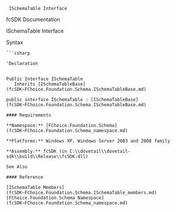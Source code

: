 ﻿     ISchemaTable Interface                                                   

fcSDK Documentation

ISchemaTable Interface

Syntax

```vbnet
```csharp

'Declaration
 

Public Interface ISchemaTable 
   Inherits [ISchemaTableBase](fcSDK~FChoice.Foundation.Schema.ISchemaTableBase.md) 

public interface ISchemaTable : [ISchemaTableBase](fcSDK~FChoice.Foundation.Schema.ISchemaTableBase.md)  

#### Requirements

**Namespace:** [FChoice.Foundation.Schema](fcSDK~FChoice.Foundation.Schema_namespace.md)

**Platforms:** Windows XP, Windows Server 2003 and 2008 family

**Assembly:** fcSDK (in C:\\dovetail\\dovetail-sdk\\build\\Release\\fcSDK.dll)

See Also

#### Reference

[ISchemaTable Members](fcSDK~FChoice.Foundation.Schema.ISchemaTable_members.md)  
[FChoice.Foundation.Schema Namespace](fcSDK~FChoice.Foundation.Schema_namespace.md)